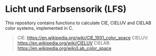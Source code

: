 # Licht und Farbsensorik (LFS)
This repository contains functions to calculate CIE, CIELUV and CIELAB color systems, implemented in C.

>CIE:    https://en.wikipedia.org/wiki/CIE_1931_color_space 
>CIELUV: https://en.wikipedia.org/wiki/CIELUV
>CIELAB: https://en.wikipedia.org/wiki/Lab_color_space


